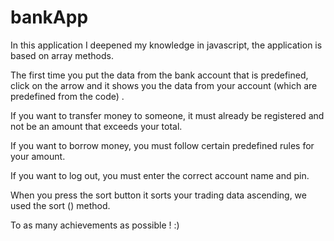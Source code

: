 # bankApp

In this application I deepened my knowledge in javascript, the application is based on array methods.

The first time you put the data from the bank account that is predefined, click on the arrow and it shows you the data from your account (which are predefined from the code) .

If you want to transfer money to someone, it must already be registered and not be an amount that exceeds your total.

If you want to borrow money, you must follow certain predefined rules for your amount.

If you want to log out, you must enter the correct account name and pin.

When you press the sort button it sorts your trading data ascending, we used the sort () method.

To as many achievements as possible ! :)
